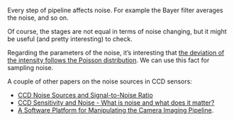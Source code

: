 Every step of pipeline affects noise. For example the Bayer filter averages the noise, and so on.

Of course, the stages are not equal in terms of noise changing, but it might be useful (and pretty interesting) to check.

Regarding the parameters of the noise, it’s interesting that [the deviation of the intensity follows the Poisson distribution](https://www.mssl.ucl.ac.uk/www_detector/ccdgroup/optheory/darkcurrent.html). We can use this fact for sampling noise.

A couple of other papers on the noise sources in CCD sensors:

- [CCD Noise Sources and Signal-to-Noise Ratio](https://hamamatsu.magnet.fsu.edu/articles/ccdsnr.html)
- [CCD Sensitivity and Noise - What is noise and what does it matter?](https://andor.oxinst.com/learning/view/article/ccd-sensitivity-and-noise)
- [A Software Platform for Manipulating the Camera Imaging Pipeline](https://karaimer.github.io/camera-pipeline/).